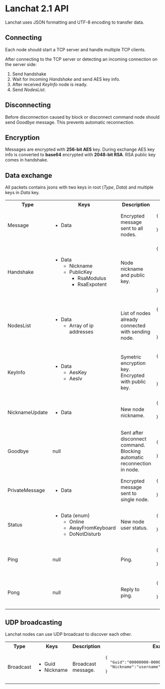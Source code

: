 ﻿# Lanchat 2.1 API

Lanchat uses JSON formatting and UTF-8 encoding to transfer data.

## Connecting

Each node should start a TCP server and handle multiple TCP clients.

After connecting to the TCP server or detecting an incoming connection on the server side:
1. Send handshake
2. Wait for incoming *Handshake* and send AES key info.
3. After received *KeyInfo* node is ready.
3. Send *NodesList*.

## Disconnecting

Before disconnection caused by block or disconnect command node should send *Goodbye* message.
This prevents automatic reconnection.

## Encryption

Messages are encrypted with **256-bit AES** key. 
During exchange AES key info is converted to **base64** encrypted with **2048-bit RSA**. 
RSA public key comes in handshake.

## Data exchange

All packets contains jsons with two keys in root (*Type*, *Data*) and multiple keys in *Data* key.

<table>
    <tr>
        <th>
            Type
        </th>
        <th>
            Keys
        </th>
        <th>
            Description
        </th>
        <th>
            Example
        </th>
    </tr>
    <tr>
        <td>
            Message
        </td>
        <td>
            <ul>
                <li>Data</li>
            </ul>
        </td>
        <td>
            Encrypted message sent to all nodes.
        </td>
        <td>
            <pre lang="json">
{
    "Type":"Message",
    "Data":"559iuSOtpMZZLrmmMTXp9w=="
}
            </pre>
        </td>
    </tr>
    <tr>
        <td>
            Handshake
        </td>
        <td>
            <ul>
                <li>
                    Data
                    <ul>
                        <li>Nickname</li>
                        <li>
                            PublicKey
                            <ul>
                                <li>RsaModulus</li>
                                <li>RsaExpotent</li>
                            </ul>
                        </li>
                    </ul>
                </li>
            </ul>
        </td>
        <td>
            Node nickname and public key.
        </td>
        <td>
            <pre lang="json">
{
   "Type":"Handshake",
   "Data":{
      "Nickname":"test",
      "PublicKey":{
         "RsaModulus":"very long string",
         "RsaExponent":"AQAB"
      }
   }
}
            </pre>
        </td>
    </tr>
    <tr>
        <td>
            NodesList
        </td>
        <td>
            <ul>
                <li>
                    Data
                    <ul>
                        <li>Array of ip addresses</li>
                    </ul>
                </li>
            </ul>
        </td>
        <td>
            List of nodes already connected with sending node.
        </td>
        <td>
            <pre lang="json">
{
   "Type":"NodesList",
   "Data":[
      "192.168.18.1",
      "192.168.18.1"
   ]
}
            </pre>
        </td>
    </tr>
    <tr>
        <td>
            KeyInfo
        </td>
        <td>
            <ul>
                <li>Data
                    <ul>
                        <li>AesKey</li>
                        <li>AesIv</li>
                    </ul>
                </li>
            </ul>
        </td>
        <td>
            Symetric encryption key. Encrypted with public key.
        </td>
        <td>
            <pre lang="json">
{
   "Type":"KeyInfo",
   "Data":{
      "AesKey":"very long string",
      "AesIv":"very long string"
   }
}
            </pre>
        </td>
    </tr>
    <tr>
        <td>
            NicknameUpdate
        </td>
        <td>
            <ul>
                <li>Data</li>
            </ul>
        </td>
        <td>
            New node nickname.
        </td>
        <td>
            <pre lang="json">
{
   "Type":"NicknameUpdate",
   "Data":"test"
}
            </pre>
        </td>
    </tr>
    <tr>
        <td>
            Goodbye
        </td>
        <td>
            null
        </td>
        <td>
            Sent after disconnect command. Blocking automatic reconnection in node.
        </td>
        <td>
            <pre lang="json">
{
   "Type":"Goodbye",
   "Data":null
}
            </pre>
        </td>
    </tr>
    <tr>
        <td>
            PrivateMessage
        </td>
        <td>
            <ul>
                <li>Data</li>
            </ul>
        </td>
        <td>
            Encrypted message sent to single node.
        </td>
        <td>
            <pre lang="json">
{
   "Type":"PrivateMessage",
   "Data":"scRzgudmk4I30rU9h\u002BNFyQ=="
}
            </pre>
        </td>
    </tr>
    <tr>
        <td>
            Status
        </td>
        <td>
            <ul>
                <li>
                    Data (enum)
                    <ul>
                        <li>Online</li>
                        <li>AwayFromKeyboard</li>
                        <li>DoNotDisturb</li>
                    </ul>
                </li>
            </ul>
        </td>
        <td>
            New node user status.
        </td>
        <td>
            <pre lang="json">
{
   "Type":"Status",
   "Data":"Online"
}
            </pre>
        </td>
    </tr>
    <tr>
        <td>
            Ping
        </td>
        <td>
            null
        </td>
        <td>
            Ping.
        </td>
        <td>
            <pre lang="json">
{
   "Type":"Ping",
   "Data":null
}
            </pre>
        </td>
    </tr>
    <tr>
        <td>
            Pong
        </td>
        <td>
            null
        </td>
        <td>
            Reply to ping.
        </td>
        <td>
            <pre lang="json">
{
   "Type":"Pong",
   "Data":null
}
            </pre>
        </td>
    </tr>
</table>

## UDP broadcasting
Lanchat nodes can use UDP broadcast to discover each other.

<table>
    <tr>
        <th>
            Type
        </th>
        <th>
            Keys
        </th>
        <th>
            Description
        </th>
        <th>
            Example
        </th>
    </tr>
    <tr>
        <td>
            Broadcast
        </td>
        <td>
            <ul>
                <li>Guid</li>
                <li>Nickname</li>
            </ul>
        </td>
        <td>
            Broadcast message.
        </td>
        <td>
            <pre lang="json">
{
  "Guid":"00000000-0000-0000-0000-000000000000",
  "Nickname":"username"
}
            </pre>
        </td>
    </tr>
</table>
